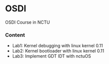 # OSDI
OSDI Course in NCTU

### Content

- Lab1: Kernel debugging with linux kernel 0.11
- Lab2: Kernel bootloader with linux kernel 0.11
- Lab3: Implement GDT IDT with nctuOS
